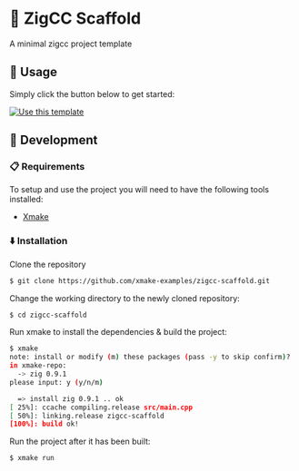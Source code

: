 # 🌱 ZigCC Scaffold

A minimal zigcc project template

## 🦄 Usage

Simply click the button below to get started:

[![Use this template](https://img.shields.io/badge/use%20this%20template-brightgreen.svg?longCache=true&style=for-the-badge)](https://github.com/xmake-examples/zigcc-scaffold/generate)

## 🔨 Development

###  📋 Requirements

To setup and use the project you will need to have the following tools installed:
 - [Xmake](https://xmake.io/)

###  ⬇️ Installation

Clone the repository

```bash
$ git clone https://github.com/xmake-examples/zigcc-scaffold.git
```

Change the working directory to the newly cloned repository:

```bash
$ cd zigcc-scaffold
```

Run xmake to install the dependencies & build the project:

```bash
$ xmake
note: install or modify (m) these packages (pass -y to skip confirm)?
in xmake-repo:
  -> zig 0.9.1
please input: y (y/n/m)

  => install zig 0.9.1 .. ok
[ 25%]: ccache compiling.release src/main.cpp
[ 50%]: linking.release zigcc-scaffold
[100%]: build ok!
```

Run the project after it has been built:

```bash
$ xmake run
```

